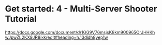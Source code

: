 # Get started: 4 - Multi-Server Shooter Tutorial

https://docs.google.com/document/d/1GG9V76msjsK8km900965OrJHHKhwJpwZL2KX9JR8ikk/edit#heading=h.13didh8yep1w
